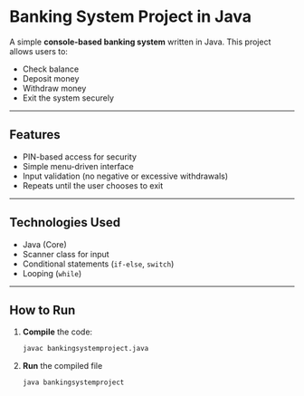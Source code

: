 #  Banking System Project in Java

A simple **console-based banking system** written in Java. This project allows users to:
-  Check balance
-  Deposit money
-  Withdraw money
-  Exit the system securely

---

##  Features

- PIN-based access for security
- Simple menu-driven interface
- Input validation (no negative or excessive withdrawals)
- Repeats until the user chooses to exit

---

##  Technologies Used

- Java (Core)
- Scanner class for input
- Conditional statements (`if-else`, `switch`)
- Looping (`while`)

---

##  How to Run

1. **Compile** the code:
   ```bash
   javac bankingsystemproject.java

2. **Run** the compiled file
   ~~~bash
   java bankingsystemproject

   

